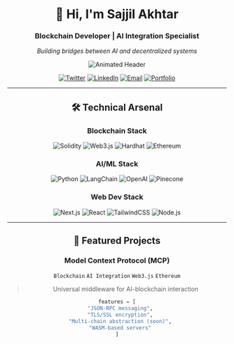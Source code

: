 <div align="center">

# 👋 Hi, I'm Sajjil Akhtar

### **Blockchain Developer** | **AI Integration Specialist**  
*Building bridges between AI and decentralized systems*

<div align="center">
  
![Animated Header](https://readme-typing-svg.demolab.com?font=Fira+Code&size=30&duration=3000&pause=500&color=38BDF8&center=true&vCenter=true&width=1000&lines=👋+Hi,+I'm+Sajjil+Akhtar;Blockchain+Developer+%7C+AI+Integration+Specialist;Building+bridges+between+AI+and+decentralized+systems)

[![Twitter](https://img.shields.io/badge/-@merkleNode-1DA1F2?style=for-the-badge&logo=twitter&logoColor=white&target=_blank)](https://x.com/merkleNode)
[![LinkedIn](https://img.shields.io/badge/-LinkedIn-0A66C2?style=for-the-badge&logo=linkedin&logoColor=white)](https://linkedin.com/in/yourprofile)
[![Email](https://img.shields.io/badge/-Email-EA4335?style=for-the-badge&logo=gmail&logoColor=white)](mailto:merklenode047@gmail.com)
[![Portfolio](https://img.shields.io/badge/-Portfolio-FF7139?style=for-the-badge&logo=firefox&logoColor=white)](https://yourportfolio.com)

</div>

---

## 🛠️ **Technical Arsenal**

### **Blockchain Stack**
<div align="center" class="animated-badges">
  
![Solidity](https://img.shields.io/badge/Solidity-%23363636.svg?style=for-the-badge&logo=solidity&logoColor=white)
![Web3.js](https://img.shields.io/badge/web3.js-F16822?style=for-the-badge&logo=web3.js&logoColor=white)
![Hardhat](https://img.shields.io/badge/Hardhat-FFF100?style=for-the-badge&logoColor=black)
![Ethereum](https://img.shields.io/badge/Ethereum-3C3C3D?style=for-the-badge&logo=Ethereum&logoColor=white)
  
</div>

### **AI/ML Stack**
<div align="center">
  
![Python](https://img.shields.io/badge/Python-3776AB?style=for-the-badge&logo=python&logoColor=white)
![LangChain](https://img.shields.io/badge/LangChain-FF6B00?style=for-the-badge)
![OpenAI](https://img.shields.io/badge/OpenAI-412991?style=for-the-badge&logo=openai&logoColor=white)
![Pinecone](https://img.shields.io/badge/Pinecone-430098?style=for-the-badge)
  
</div>

### **Web Dev Stack**
<div align="center">
  
![Next.js](https://img.shields.io/badge/Next.js-000000?style=for-the-badge&logo=next.js&logoColor=white)
![React](https://img.shields.io/badge/React-20232A?style=for-the-badge&logo=react&logoColor=61DAFB)
![TailwindCSS](https://img.shields.io/badge/Tailwind_CSS-38B2AC?style=for-the-badge&logo=tailwind-css&logoColor=white)
![Node.js](https://img.shields.io/badge/Node.js-339933?style=for-the-badge&logo=nodedotjs&logoColor=white)
  
</div>

---

## 🚀 **Featured Projects**

### **Model Context Protocol (MCP)**  
`Blockchain` `AI Integration` `Web3.js` `Ethereum`  
> Universal middleware for AI-blockchain interaction  

```python
features = [
  "JSON-RPC messaging",
  "TLS/SSL encryption",
  "Multi-chain abstraction (soon)",
  "WASM-based servers"
]
